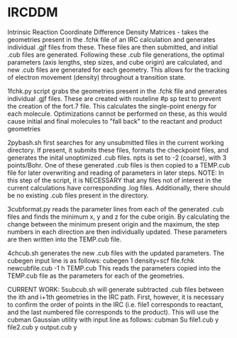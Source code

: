 # IRCDDM
Intrinsic Reaction Coordinate Difference Density Matrices - takes the geometries present in the .fchk file of an IRC calculation and generates individual .gjf files from these. These files are then submitted, and initial .cub files are generated. Following these .cub file generations, the optimal parameters (axis lengths, step sizes, and cube origin) are calculated, and new .cub files are generated for each geometry. This allows for the tracking of electron movement (density) throughout a transition state. 

1fchk.py script grabs the geometries present in the .fchk file and generates individual .gjf files. These are created with routeline #p sp test to prevent the creation of the fort.7 file. This calculates the single-point energy for each molecule. Optimizations cannot be performed on these, as this would cause initial and final molecules to "fall back" to the reactant and product geometries

2pybash.sh first searches for any unsubmitted files in the current working directory. If present, it submits these files, formats the checkpoint files, and generates the inital unoptimized .cub files. npts is set to -2 (coarse), with 3 points/Bohr. One of these generated .cub files is then copied to a TEMP.cub file for later overwriting and reading of parameters in later steps. 
NOTE: In this step of the script, it is NECESSARY that any files not of interest in the current calculations have corresponding .log files. Additionally, there should be no existing .cub files present in the directory. 

3cubformat.py reads the parameter lines from each of the generated .cub files and finds the minimum x, y and z for the cube origin. By calculating the change between the minimum present origin and the maximum, the step numbers in each direction are then individually updated. These parameters are then written into the TEMP.cub file. 

4chcub.sh generates the new .cub files with the updated parameters. The cubegen input line is as follows: cubegen 1 density=scf file.fchk newcubfile.cub -1 h TEMP.cub
This reads the parameters copied into the TEMP.cub file as the parameters for each of the geometries. 

CURRENT WORK: 
5subcub.sh will generate subtracted .cub files between the ith and i+1th geometries in the IRC path. First, however, it is necessary to confirm the order of points in the IRC (i.e. file1 corresponds to reactant, and the last numbered file corresponds to the product). 
This will use the cubman Gaussian utility with input line as follows: cubman Su file1.cub y file2.cub y output.cub y


